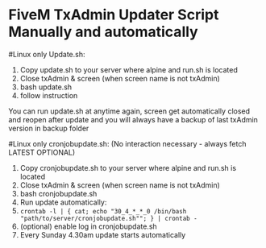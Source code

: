 # FiveM TxAdmin Updater Script Manually and automatically

#Linux only
Update.sh:

1. Copy update.sh to your server where alpine and run.sh is located
2. Close txAdmin & screen  (when screen name is not txAdmin)
3. bash update.sh
4. follow instruction

You can run update.sh at anytime again, screen get automatically closed and reopen after update and you will always have a backup of last txAdmin version in backup folder

#Linux only
cronjobupdate.sh:
(No interaction necessary - always fetch LATEST OPTIONAL)

1. Copy cronjobupdate.sh to your server where alpine and run.sh is located
2. Close txAdmin & screen  (when screen name is not txAdmin)
3. bash cronjobupdate.sh
4. Run update automatically: 
5. ```crontab -l | { cat; echo "30_4_*_*_0 /bin/bash "path/to/server/cronjobupdate.sh""; } | crontab -```
6. (optional) enable log in cronjobupdate.sh
7. Every Sunday 4.30am update starts automatically
